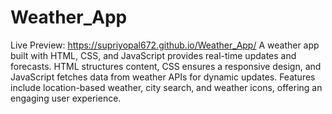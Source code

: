 # Weather_App
Live Preview: https://supriyopal672.github.io/Weather_App/
A weather app built with HTML, CSS, and JavaScript provides real-time updates and forecasts. HTML structures content, CSS ensures a responsive design, and JavaScript fetches data from weather APIs for dynamic updates. Features include location-based weather, city search, and weather icons, offering an engaging user experience.
